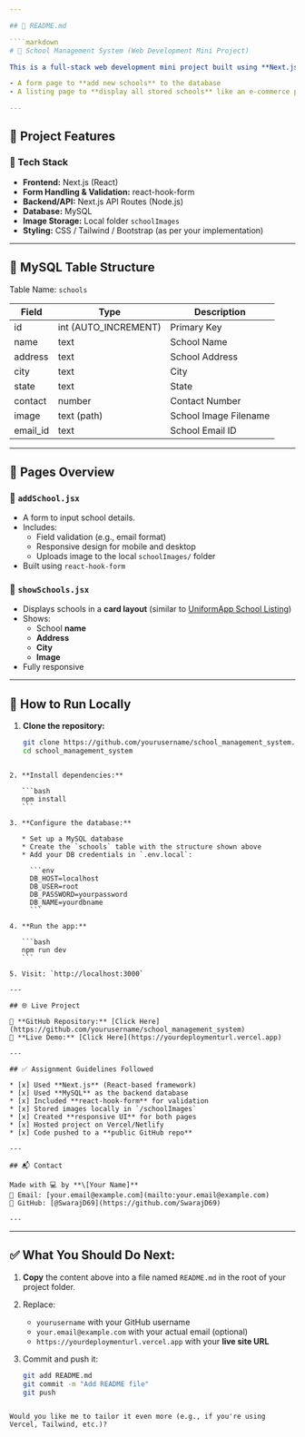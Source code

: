 ```yaml
---

## 📘 README.md

````markdown
# 🏫 School Management System (Web Development Mini Project)

This is a full-stack web development mini project built using **Next.js** and **MySQL**. The project includes two responsive pages:

- A form page to **add new schools** to the database
- A listing page to **display all stored schools** like an e-commerce product gallery

---
```


## 📌 Project Features

### 🔧 Tech Stack
- **Frontend:** Next.js (React)
- **Form Handling & Validation:** react-hook-form
- **Backend/API:** Next.js API Routes (Node.js)
- **Database:** MySQL
- **Image Storage:** Local folder `schoolImages`
- **Styling:** CSS / Tailwind / Bootstrap (as per your implementation)

---

## 📄 MySQL Table Structure

Table Name: `schools`

| Field       | Type           | Description                   |
|-------------|----------------|-------------------------------|
| id          | int (AUTO_INCREMENT) | Primary Key           |
| name        | text           | School Name                   |
| address     | text           | School Address                |
| city        | text           | City                          |
| state       | text           | State                         |
| contact     | number         | Contact Number                |
| image       | text (path)    | School Image Filename         |
| email_id    | text           | School Email ID               |

---

## 📃 Pages Overview

### 📝 `addSchool.jsx`

- A form to input school details.
- Includes:
  - Field validation (e.g., email format)
  - Responsive design for mobile and desktop
  - Uploads image to the local `schoolImages/` folder
- Built using `react-hook-form`

### 🏫 `showSchools.jsx`

- Displays schools in a **card layout** (similar to [UniformApp School Listing](https://uniformapp.in/schoolsearch.php))
- Shows:
  - School **name**
  - **Address**
  - **City**
  - **Image**
- Fully responsive

---

## 🚀 How to Run Locally

1. **Clone the repository:**

   ```bash
   git clone https://github.com/yourusername/school_management_system.git
   cd school_management_system
````

2. **Install dependencies:**

   ```bash
   npm install
   ```

3. **Configure the database:**

   * Set up a MySQL database
   * Create the `schools` table with the structure shown above
   * Add your DB credentials in `.env.local`:

     ```env
     DB_HOST=localhost
     DB_USER=root
     DB_PASSWORD=yourpassword
     DB_NAME=yourdbname
     ```

4. **Run the app:**

   ```bash
   npm run dev
   ```

5. Visit: `http://localhost:3000`

---

## 🌐 Live Project

🔗 **GitHub Repository:** [Click Here](https://github.com/yourusername/school_management_system)
🔗 **Live Demo:** [Click Here](https://yourdeploymenturl.vercel.app)

---

## ✅ Assignment Guidelines Followed

* [x] Used **Next.js** (React-based framework)
* [x] Used **MySQL** as the backend database
* [x] Included **react-hook-form** for validation
* [x] Stored images locally in `/schoolImages`
* [x] Created **responsive UI** for both pages
* [x] Hosted project on Vercel/Netlify
* [x] Code pushed to a **public GitHub repo**

---

## 📬 Contact

Made with 💻 by **\[Your Name]**
📧 Email: [your.email@example.com](mailto:your.email@example.com)
📍 GitHub: [@SwarajD69](https://github.com/SwarajD69)

---

````

---

## ✅ What You Should Do Next:

1. **Copy** the content above into a file named `README.md` in the root of your project folder.
2. Replace:
   - `yourusername` with your GitHub username
   - `your.email@example.com` with your actual email (optional)
   - `https://yourdeploymenturl.vercel.app` with your **live site URL**
3. Commit and push it:

   ```bash
   git add README.md
   git commit -m "Add README file"
   git push
````

Would you like me to tailor it even more (e.g., if you're using Vercel, Tailwind, etc.)?

